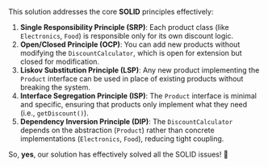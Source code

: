 This solution addresses the core **SOLID** principles effectively:

1. **Single Responsibility Principle (SRP)**: Each product class (like `Electronics`, `Food`) is responsible only for its own discount logic.
2. **Open/Closed Principle (OCP)**: You can add new products without modifying the `DiscountCalculator`, which is open for extension but closed for modification.
3. **Liskov Substitution Principle (LSP)**: Any new product implementing the `Product` interface can be used in place of existing products without breaking the system.
4. **Interface Segregation Principle (ISP)**: The `Product` interface is minimal and specific, ensuring that products only implement what they need (i.e., `getDiscount()`).
5. **Dependency Inversion Principle (DIP)**: The `DiscountCalculator` depends on the abstraction (`Product`) rather than concrete implementations (`Electronics`, `Food`), reducing tight coupling.

So, **yes**, our solution has effectively solved all the SOLID issues! 🎉

